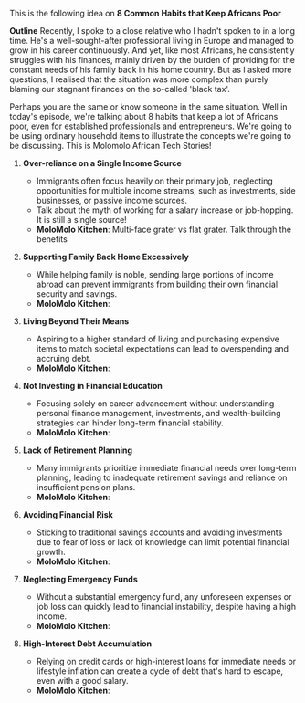 This is the following idea on **8 Common Habits that Keep Africans Poor**

**Outline**
Recently, I spoke to a close relative who I hadn't spoken to in a long time. He's a well-sought-after professional living in Europe and managed to grow in his career continuously. And yet, like most Africans, he consistently struggles with his finances, mainly driven by the burden of providing for the constant needs of his family back in his home country. But as I asked more questions, I realised that the situation was more complex than purely blaming our stagnant finances on the so-called 'black tax'. 

Perhaps you are the same or know someone in the same situation. Well in today's episode, we're talking about 8 habits that keep a lot of Africans poor, even for established professionals and entrepreneurs. We're going to be using ordinary household items to illustrate the concepts we're going to be discussing. This is Molomolo African Tech Stories!

1. **Over-reliance on a Single Income Source**
   - Immigrants often focus heavily on their primary job, neglecting opportunities for multiple income streams, such as investments, side businesses, or passive income sources.
   - Talk about the myth of working for a salary increase or job-hopping. It is still a single source!
   - **MoloMolo Kitchen**: Multi-face grater vs flat grater. Talk through the benefits

2. **Supporting Family Back Home Excessively**
   - While helping family is noble, sending large portions of income abroad can prevent immigrants from building their own financial security and savings.
   - **MoloMolo Kitchen**:

3. **Living Beyond Their Means**
   - Aspiring to a higher standard of living and purchasing expensive items to match societal expectations can lead to overspending and accruing debt.
   - **MoloMolo Kitchen**:

4. **Not Investing in Financial Education**
   - Focusing solely on career advancement without understanding personal finance management, investments, and wealth-building strategies can hinder long-term financial stability.
   - **MoloMolo Kitchen**:

5. **Lack of Retirement Planning**
   - Many immigrants prioritize immediate financial needs over long-term planning, leading to inadequate retirement savings and reliance on insufficient pension plans.
   - **MoloMolo Kitchen**:

6. **Avoiding Financial Risk**
   - Sticking to traditional savings accounts and avoiding investments due to fear of loss or lack of knowledge can limit potential financial growth.
   - **MoloMolo Kitchen**:

7. **Neglecting Emergency Funds**
   - Without a substantial emergency fund, any unforeseen expenses or job loss can quickly lead to financial instability, despite having a high income.
   - **MoloMolo Kitchen**:

8. **High-Interest Debt Accumulation**
   - Relying on credit cards or high-interest loans for immediate needs or lifestyle inflation can create a cycle of debt that's hard to escape, even with a good salary.
   - **MoloMolo Kitchen**:
